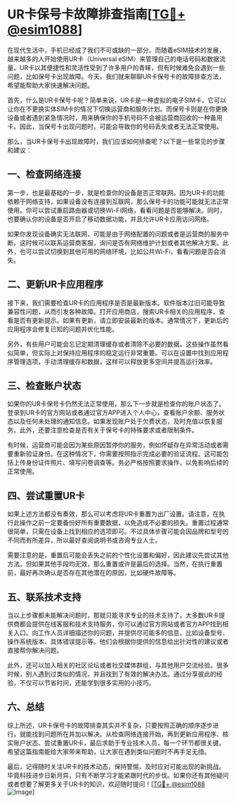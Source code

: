 # UR卡保号卡故障排查指南[[TG💪+ @esim1088](https://t.me/s/esim1088)]

在现代生活中，手机已经成了我们不可或缺的一部分。而随着eSIM技术的发展，越来越多的人开始使用UR卡（Universal eSIM）来管理自己的电话号码和数据流量。UR卡以其便捷性和灵活性受到了许多用户的青睐，但有时候难免会遇到一些问题，比如保号卡出现故障。今天，我们就来聊聊UR卡保号卡的故障排查方法，希望能帮助大家快速解决问题。

首先，什么是UR卡保号卡呢？简单来说，UR卡是一种虚拟的电子SIM卡，它可以让你在不更换实体SIM卡的情况下切换运营商和服务计划。而保号卡则是在你更换设备或者遇到紧急情况时，用来确保你的手机号码不会被运营商回收的一种备用卡。因此，当保号卡出现问题时，可能会导致你的号码丢失或者无法正常使用。

那么，当UR卡保号卡出现故障时，我们应该如何排查呢？以下是一些常见的步骤和建议：

## 一、检查网络连接

第一步，也是最基础的一步，就是检查你的设备是否正常联网。因为UR卡的功能依赖于网络支持，如果设备没有连接到互联网，那么保号卡的功能可能就无法正常使用。你可以尝试重启路由器或切换Wi-Fi网络，看看问题是否能够解决。同时，也要确认你的设备是否开启了移动数据功能，并且允许UR卡应用访问网络。

如果你发现设备确实无法联网，可能是由于网络配置的问题或者是运营商的服务中断。这时候可以联系运营商客服，询问是否有网络维护计划或者其他解决方案。此外，也可以尝试切换到其他可用的网络环境，比如公共Wi-Fi，看看问题是否会消失。

## 二、更新UR卡应用程序

接下来，我们需要检查UR卡的应用程序是否是最新版本。软件版本过旧可能导致兼容性问题，从而引发各种故障。打开应用商店，搜索UR卡相关的应用程序，查看是否有更新提示。如果有更新，请立即安装最新的版本。通常情况下，更新后的应用程序会修复已知的问题并优化性能。

另外，有些用户可能会忘记定期清理缓存或者清除不必要的数据。这些操作虽然看似简单，但实际上对保持应用程序的稳定运行非常重要。可以在设置中找到应用程序管理选项，手动清理缓存和数据，这样可以释放更多空间并提高运行效率。

## 三、检查账户状态

如果你的UR卡保号卡仍然无法正常使用，那么下一步就是检查你的账户状态了。登录到UR卡的官方网站或者通过官方APP进入个人中心，查看账户余额、服务状态以及任何未处理的通知信息。如果发现账户处于欠费状态，及时充值以恢复服务。此外，还要注意检查是否有关于保号卡的特殊要求或者限制条件。

有时候，运营商可能会因为某些原因暂停你的服务，例如怀疑存在异常活动或者需要重新验证身份。在这种情况下，你需要按照指示完成必要的验证流程。这可能包括上传身份证件照片、填写问卷调查等。务必严格按照要求操作，以免影响后续的正常使用。

## 四、尝试重置UR卡

如果上述方法都没有奏效，那么可以考虑将UR卡重置为出厂设置。请注意，在执行此操作之前一定要备份好所有重要数据，以免造成不必要的损失。重置过程通常很简单，只需在设备上找到相应的选项即可。不过具体步骤可能会因品牌和型号的不同而有所差异，所以最好查阅说明书或咨询专业人士。

需要注意的是，重置后可能会丢失之前的个性化设置和偏好，因此建议先尝试其他方法。但如果其他手段均无效，那么重置或许是最后的选择。当然，在执行重置前，最好再次确认是否存在其他潜在的原因，比如硬件故障等。

## 五、联系技术支持

当以上步骤都未能解决问题时，那就只能寻求专业的技术支持了。大多数UR卡提供商都会提供在线客服和技术支持服务，你可以通过官方网站或者官方APP找到相关入口。向工作人员详细描述你的问题，并提供尽可能多的信息，比如设备型号、操作系统版本、具体错误提示等。他们会根据你提供的信息给出针对性的建议或者直接帮你解决问题。

此外，还可以加入相关的社区论坛或者社交媒体群组，与其他用户交流经验。很多时候，别人遇到过类似的情况，并且找到了有效的解决办法。通过分享彼此的经验，不仅可以节省时间，还能学到很多实用的小技巧。

## 六、总结

综上所述，UR卡保号卡的故障排查其实并不复杂，只要按照正确的顺序逐步进行，就能找到问题所在并加以解决。从检查网络连接开始，再到更新应用程序、核实账户状态、尝试重置UR卡，最后求助于专业技术人员，每一个环节都很关键。希望这篇指南能给大家带来帮助，让大家在遇到类似问题时不再手足无措。

最后，记得随时关注UR卡的技术动态，保持警惕，及时应对可能出现的新挑战。毕竟科技进步日新月异，只有不断学习才能紧跟时代的步伐。如果你还有其他疑问或者想要了解更多关于UR卡的知识，欢迎随时提问！[[TG💪+ @esim1088](https://t.me/s/esim1088) ![Image](https://i.postimg.cc/4NQfJmqS/Snipaste-2025-05-13-00-14-12.png)]
